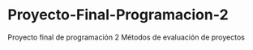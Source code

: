 # Proyecto-Final-Programacion-2
Proyecto final de programación 2
Métodos de evaluación de proyectos
